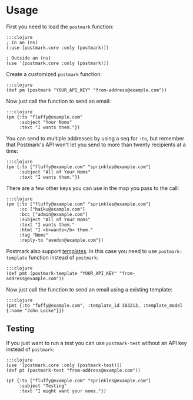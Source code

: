 Usage
=====

First you need to load the `postmark` function:

    :::clojure
    ; In an (ns)
    (:use [postmark.core :only (postmark)])

    ; Outside an (ns)
    (use '[postmark.core :only (postmark)])

Create a customized `postmark` function:

    :::clojure
    (def pm (postmark "YOUR_API_KEY" "from-address@example.com"))

Now just call the function to send an email:

    :::clojure
    (pm {:to "fluffy@example.com"
         :subject "Your Noms"
         :text "I wants them."})

You can send to multiple addresses by using a seq for `:to`, but remember that
Postmark's API won't let you send to more than twenty recipients at a time:

    :::clojure
    (pm {:to ["fluffy@example.com" "sprinkles@example.com"]
         :subject "All of Your Noms"
         :text "I wants them."})

There are a few other keys you can use in the map you pass to the call:

    :::clojure
    (pm {:to ["fluffy@example.com" "sprinkles@example.com"]
         :cc ["haiku@example.com"]
         :bcc ["admin@example.com"]
         :subject "All of Your Noms"
         :text "I wants them."
         :html "I <b>wants</b> them."
         :tag "Noms"
         :reply-to "avedon@example.com"})

Postmark also support [templates](https://www.google.com.br/webhp?sourceid=chrome-instant&ion=1&espv=2&ie=UTF-8#q=postmark%20template). In this case you need to use
``postmark-template`` function instead of ``postmark``:

    :::clojure
    (def pmt (postmark-template "YOUR_API_KEY" "from-address@example.com"))

Now just call the function to send an email using a existing template:

    :::clojure
    (pmt {:to "fuffy@example.com", :template_id 383213, :template_model {:name "John Locke"}})

## Testing

If you just want to run a test you can use `postmark-test` without an API key
instead of `postmark`:

    :::clojure
    (use '[postmark.core :only (postmark-test)])
    (def pt (postmark-test "from-address@example.com"))

    (pt {:to ["fluffy@example.com" "sprinkles@example.com"]
         :subject "Testing"
         :text "I might want your noms."})
